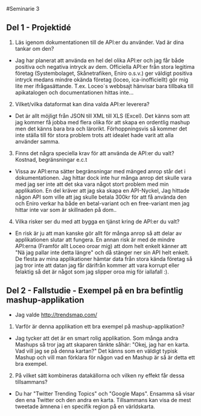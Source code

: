 #Seminarie 3

## Del 1 - Projektidé 

1. Läs igenom dokumentationen till de API:er du använder. Vad är dina tankar om den?
 - Jag har planerat att använda en hel del olika API:er och jag får både positiva och negativa intryck av dem. Officiella API:er från stora legitima företag (Systembolaget, Skånetrafiken, Eniro o.s.v.) ger väldigt positiva intryck medans mindre okända företag (loceo, ica-inofficiellt) gör mig lite mer ifrågasättande. T.ex. Loceo´s webbsajt hänvisar bara tillbaka till apikatalogen och documentationen hittas inte...
2. Vilket/vilka dataformat kan dina valda API:er leverera?
 - Det är allt möjligt från JSON till XML till XLS (Excel). Det känns som att jag kommer få jobba med flera olika för att skapa en ordentlig mashup men det känns bara bra och lärorikt. Förhoppningsvis så kommer det inte ställa till för stora problem trots att idealet hade varit att alla använder samma.
3. Finns det några speciella krav för att använda de API:er du valt? Kostnad, begränsningar e.c.t 
 - Vissa av API:erna sätter begränsningar med mänged anrop står det i dokumentationen. Jag hittar dock inte hur många anrop det skulle vara med jag ser inte att det ska vara något stort problem med min applikation. En del kräver att jag ska skapa en API-Nyckel, Jag hittade någon API som ville att jag skulle betala 300kr för att få använda den och Eniro verkar ha både en betal-variant och en free-variant men jag hittar inte var som är skillnaden på dom.. 
4. Vilka risker ser du med att bygga en tjänst kring de API:er du valt?
 - En risk är ju att man kanske gör allt för många anrop så att delar av applikationen slutar att fungera. En annan risk är med de mindre API:erna (Framför allt Loceo oroar mig) att dom helt enkelt känner att "Nä jag pallar inte detta längre" och då stänger ner sin API helt enkelt. De flesta av mina applikationer hämtar data från stora kända företag så jag tror inte att datan jag får därifrån kommer att vara korrupt eller felaktig så det är något som jag slipper oroa mig för iallafall :).
 
## Del 2 - Fallstudie - Exempel på en bra befintlig mashup-applikation

- Jag valde http://trendsmap.com/

1. Varför är denna applikation ett bra exempel på mashup-applikation?
 - Jag tycker att det är en smart rolig applikation. Som många andra Mashups så tror jag att skaparen tänkte såhär: "Okej, jag har en karta. Vad vill jag se på denna kartan?" Det känns som en väldigt typisk Mashup och vill man förklara för någon vad en Mashup är så är detta ett bra exempel.
2. På vilket sätt kombineras datakällorna och vilken ny effekt får dessa tillsammans?
 - Du har "Twitter Trending Topics" och "Google Maps". Ensamma så visar den ena Twitter och den andra en karta. Tillsammans kan visa de mest tweetade ämnena i en specifik region på en världskarta.  
